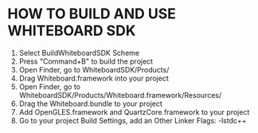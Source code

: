 HOW TO BUILD AND USE WHITEBOARD SDK
=================================================

1. Select BuildWhiteboardSDK Scheme
2. Press "Command+B" to build the project
3. Open Finder, go to WhiteboardSDK/Products/
4. Drag Whiteboard.framework into your project
5. Open Finder, go to WhiteboardSDK/Products/Whiteboard.framework/Resources/
6. Drag the Whiteboard.bundle to your project
7. Add OpenGLES.framework and QuartzCore.framework to your project
8. Go to your project Build Settings, add an Other Linker Flags: -lstdc++